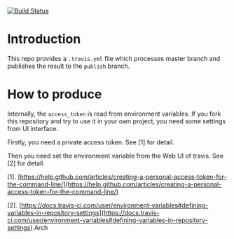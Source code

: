[![Build Status](https://api.travis-ci.com/zhaofeng-shu33/travis_test.svg?branch=master)](https://travis-ci.com/zhaofeng-shu33/travis_test/)

# Introduction
This repo provides a `.travis.yml` file which processes master branch and publishes the result to the `publish` branch.

# How to produce
Internally, the `access_token` is read from environment variables. If you fork this repository and try to use it in your own project, you need some settings from UI interface. 

Firstly, you need a private access token. See [1] for detail.

Then you need set the environment variable from the Web UI of travis. See [2] for detail.


[1]. [https://help.github.com/articles/creating-a-personal-access-token-for-the-command-line/](https://help.github.com/articles/creating-a-personal-access-token-for-the-command-line/)

[2]. [https://docs.travis-ci.com/user/environment-variables#defining-variables-in-repository-settings](https://docs.travis-ci.com/user/environment-variables#defining-variables-in-repository-settings)
Arch 

